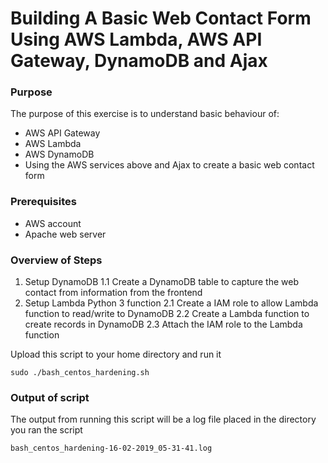 # Building A Basic Web Contact Form Using AWS Lambda, AWS API Gateway, DynamoDB and Ajax

### Purpose

The purpose of this exercise is to understand basic behaviour of:
- AWS API Gateway
- AWS Lambda
- AWS DynamoDB
- Using the AWS services above and Ajax to create a basic web contact form

### Prerequisites

- AWS account
- Apache web server

### Overview of Steps
1. Setup DynamoDB
    1.1 Create a DynamoDB table to capture the web contact from information from the frontend
2. Setup Lambda Python 3 function
    2.1 Create a IAM role to allow Lambda function to read/write to DynamoDB 
    2.2 Create a Lambda function to create records in DynamoDB
    2.3 Attach the IAM role to the Lambda function

Upload this script to your home directory and run it

```
sudo ./bash_centos_hardening.sh
```

### Output of script

The output from running this script will be a log file placed in the directory you ran the script

```
bash_centos_hardening-16-02-2019_05-31-41.log
```
